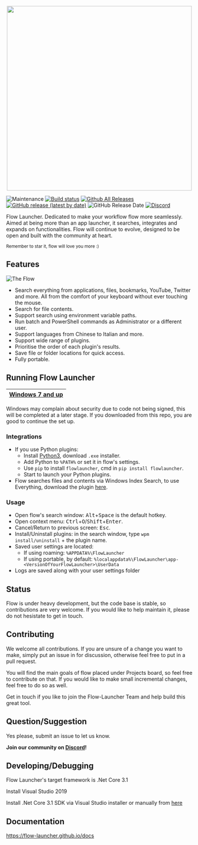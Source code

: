 <p align="center">
  <a href="https://flow-launcher.github.io">
	<img width="500px" src="https://github.com/Flow-Launcher/Flow.Launcher/blob/5ba4514f31e624c679628d4dfe89036c0e24006c/Doc/Logo/resources/flow-header-square-transparent.png">
  </a>
</p>

![Maintenance](https://img.shields.io/maintenance/yes/2021)
[![Build status](https://ci.appveyor.com/api/projects/status/32r7s2skrgm9ubva?svg=true&retina=true)](https://ci.appveyor.com/project/JohnTheGr8/flow-launcher/branch/dev)
[![Github All Releases](https://img.shields.io/github/downloads/Flow-Launcher/Flow.Launcher/total.svg)](https://github.com/Flow-Launcher/Flow.Launcher/releases)
[![GitHub release (latest by date)](https://img.shields.io/github/v/release/Flow-Launcher/Flow.Launcher)](https://github.com/Flow-Launcher/Flow.Launcher/releases/latest)
![GitHub Release Date](https://img.shields.io/github/release-date/Flow-Launcher/Flow.Launcher)
[![Discord](https://img.shields.io/discord/727828229250875472?color=7389D8&labelColor=6A7EC2&label=Community&logo=discord&logoColor=white)](https://discord.gg/AvgAQgh)

Flow Launcher. Dedicated to make your workflow flow more seamlessly. Aimed at being more than an app launcher, it searches, integrates and expands on functionalities. Flow will continue to evolve, designed to be open and built with the community at heart.

<sub>Remember to star it, flow will love you more :)</sub>

## Features

![The Flow](https://user-images.githubusercontent.com/26427004/82151677-fa9c7100-989f-11ea-9143-81de60aaf07d.gif)

- Search everything from applications, files, bookmarks, YouTube, Twitter and more. All from the comfort of your keyboard without ever touching the mouse.
- Search for file contents.
- Support search using environment variable paths.
- Run batch and PowerShell commands as Administrator or a different user.
- Support languages from Chinese to Italian and more.
- Support wide range of plugins.
- Prioritise the order of each plugin's results.
- Save file or folder locations for quick access.
- Fully portable.

## Running Flow Launcher

| [Windows 7 and up](https://github.com/Flow-Launcher/Flow.Launcher/releases/latest) |
| ---------------------------------------------------------------------------------- |

Windows may complain about security due to code not being signed, this will be completed at a later stage. If you downloaded from this repo, you are good to continue the set up. 

### Integrations

- If you use Python plugins:
  - Install [Python3](https://www.python.org/downloads/), download `.exe` installer.
  - Add Python to `%PATH%` or set it in flow's settings.
  - Use `pip` to install `flowlauncher`, cmd in `pip install flowlauncher`.
  - Start to launch your Python plugins.
- Flow searches files and contents via Windows Index Search, to use Everything, download the plugin [here](https://github.com/Flow-Launcher/Flow.Launcher.Plugin.Everything/releases/latest).

### Usage

- Open flow's search window: <kbd>Alt</kbd>+<kbd>Space</kbd> is the default hotkey.
- Open context menu: <kbd>Ctrl</kbd>+<kbd>O</kbd>/<kbd>Shift</kbd>+<kbd>Enter</kbd>.
- Cancel/Return to previous screen: <kbd>Esc</kbd>.
- Install/Uninstall plugins: in the search window, type `wpm install/uninstall` + the plugin name.
- Saved user settings are located:
  - If using roaming: `%APPDATA%\FlowLauncher`
  - If using portable, by default: `%localappdata%\FlowLauncher\app-<VersionOfYourFlowLauncher>\UserData` 
- Logs are saved along with your user settings folder

## Status

Flow is under heavy development, but the code base is stable, so contributions are very welcome. If you would like to help maintain it, please do not hesistate to get in touch.

## Contributing

We welcome all contributions. If you are unsure of a change you want to make, simply put an issue in for discussion, otherwise feel free to put in a pull request.

You will find the main goals of flow placed under Projects board, so feel free to contribute on that. If you would like to make small incremental changes, feel free to do so as well.

Get in touch if you like to join the Flow-Launcher Team and help build this great tool.

## Question/Suggestion

Yes please, submit an issue to let us know.

**Join our community on [Discord](https://discord.gg/AvgAQgh)!**

## Developing/Debugging

Flow Launcher's target framework is .Net Core 3.1

Install Visual Studio 2019

Install .Net Core 3.1 SDK via Visual Studio installer or manually from [here](https://dotnet.microsoft.com/download/dotnet-core/thank-you/sdk-3.1.201-windows-x64-installer)

## Documentation

https://flow-launcher.github.io/docs
